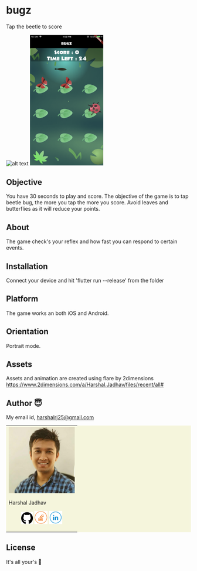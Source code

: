 # bugz

Tap the beetle to score


![alt text](https://github.com/harshalrj25/MasterAssetsRepo/blob/master/bugz.gif "bugz")
<img src="https://github.com/harshalrj25/MasterAssetsRepo/blob/master/bugz1.PNG" width="200">


## Objective

You have 30 seconds to play and score.
The objective of the game is to tap beetle bug, the more you tap the more you score.
Avoid leaves and butterflies as it will reduce your points.


## About

The game check's your reflex and how fast you can respond to certain events.

## Installation

Connect your device and hit  'flutter run --release' from the folder

## Platform

The game works an both iOS and Android.

## Orientation

Portrait mode.

## Assets

Assets and animation are created using flare by 2dimensions
https://www.2dimensions.com/a/Harshal.Jadhav/files/recent/all#


## Author :innocent:

My email id, harshalrj25@gmail.com

<table style="background-color:#F5F5DC">
<tr>
<td>
<img src="https://github.com/harshalrj25/MasterAssetsRepo/blob/master/myAvatar.jpg" width="180"/>

Harshal Jadhav

<p align="center">
<a href = "https://github.com/harshalrj25"><img src = "https://github.com/harshalrj25/MasterAssetsRepo/blob/master/gitHubLogo.png" width="32" height = "33"/></a>
<a href = "https://stackoverflow.com/users/7882093/harshal-jadhav?tab=profile"><img src = "https://github.com/harshalrj25/MasterAssetsRepo/blob/master/stackoverflow svg icon.svg" width="36" height="36"/></a>
<a href = "https://www.linkedin.com/in/harshal-jadhav-298ba416a/"><img src = "https://github.com/harshalrj25/MasterAssetsRepo/blob/master/linkedInLogo.svg" width="36" height="36"/></a>
</p>
</td>
</tr> 
</table>

## License


It's all your's :gift: 
